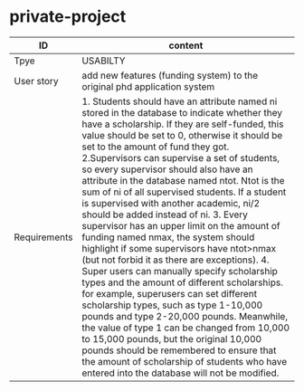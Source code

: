 # private-project
|ID| content |
| ---| ---|
|Tpye | USABILTY |
|User story| add new features (funding system) to the original phd application system|
|Requirements| 1. Students should have an attribute named ni stored in the database to indicate whether they have a scholarship. If they are self-funded, this value should be set to 0, otherwise it should be set to the amount of fund they got. 2.Supervisors can supervise a set of students, so every supervisor should also have an attribute in the database named ntot. Ntot is the sum of ni of all supervised students. If a student is supervised with another academic, ni/2 should be added instead of ni. 3. Every supervisor has an upper limit on the amount of funding named nmax, the system should highlight if some supervisors have ntot>nmax (but not forbid it as there are exceptions). 4. Super users can manually specify scholarship types and the amount of different scholarships. for example, superusers can set different scholarship types, such as type 1-10,000 pounds and type 2-20,000 pounds. Meanwhile, the value of type 1 can be changed from 10,000 to 15,000 pounds, but the original 10,000 pounds should be remembered to ensure that the amount of scholarship of students who have entered into the database will not be modified.|
